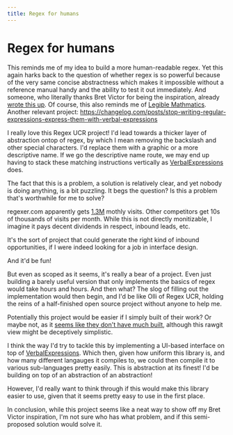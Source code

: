```yaml
---
title: Regex for humans
---
```


# Regex for humans

This reminds me of my idea to build a more human-readable regex. Yet this again harks back to the question of whether regex is so powerful because of the very same concise abstractness which makes it impossible without a reference manual handy and the ability to test it out immediately. And someone, who literally thanks Bret Victor for being the inspiration, already [wrote this up](https://medium.com/interaction-reimagined/regular-expressions-you-can-read-a-new-visual-syntax-526c3cf45df1). Of course, this also reminds me of [Legible Mathmatics](glench.com/LegibleMathematics/). Another relevant project: https://changelog.com/posts/stop-writing-regular-expressions-express-them-with-verbal-expressions

I really love this Regex UCR project! I'd lead towards a thicker layer of abstraction ontop of regex, by which I mean removing the backslash and other special characters. I'd replace them with a graphic or a more descriptive name. If we go the descriptive name route, we may end up having to stack these matching instructions vertically as [VerbalExpressions](https://github.com/VerbalExpressions/JSVerbalExpressions) does.

The fact that this is a problem, a solution is relatively clear, and yet nobody is doing anything, is a bit puzzling. It begs the question? Is this a problem that's worthwhile for me to solve? 

regexer.com apparently gets [1.3M](https://www.similarweb.com/website/regexr.com) mothly visits. Other competitors get 10s of thousands of visits per month. While this is not directly monitizable, I imagine it pays decent dividends in respect, inbound leads, etc.

It's the sort of project that could generate the right kind of inbound opportunities, if I were indeed looking for a job in interface design.

And it'd be fun! 

But even as scoped as it seems, it's really a bear of a project. Even just building a barely useful version that only implements the basics of regex would take hours and hours. And then what? The slog of filling out the implementation would then begin, and I'd be like Olli of Regex UCR, holding the reins of a half-finished open source project without anyone to help me. 

Potentially this project would be easier if I simply built of their work? Or maybe not, as it [seems like they don't have much built](https://rawcdn.githack.com/savolai/regex-you-can-read/master/app/index.html), although this rawgit view might be deceptively simplistic.

I think the way I'd try to tackle this by implementing a UI-based interface on top of [VerbalExpressions](https://github.com/VerbalExpressions/JSVerbalExpressions). Which then, given how uniform this library is, and how many different langauges it compiles to, we could then compile it to various sub-languages pretty easily. This is abstraction at its finest! I'd be building on top of an abstraction of an abstraction! 

However, I'd really want to think through if this would make this library easier to use, given that it seems pretty easy to use in the first place.

In conclusion, while this project seems like a neat way to show off my Bret Victor inspiration, I'm not sure who has what problem, and if this semi-proposed solution would solve it.


<script>

(function(i,s,o,g,r,a,m){i['GoogleAnalyticsObject']=r;i[r]=i[r]||function(){
(i[r].q=i[r].q||[]).push(arguments)},i[r].l=1*new Date();a=s.createElement(o),
m=s.getElementsByTagName(o)[0];a.async=1;a.src=g;m.parentNode.insertBefore(a,m)
})(window,document,'script','https://www.google-analytics.com/analytics.js','ga');

ga('create', 'UA-103157758-1', 'auto');
ga('send', 'pageview');

</script>

